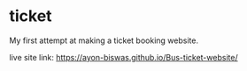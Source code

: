 # ticket
My first attempt at making a ticket booking website.

live site link:  https://ayon-biswas.github.io/Bus-ticket-website/
